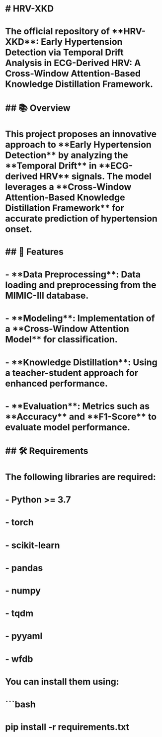 # \# HRV-XKD

# 

# The official repository of \*\*HRV-XKD\*\*: Early Hypertension Detection via Temporal Drift Analysis in ECG-Derived HRV: A Cross-Window Attention-Based Knowledge Distillation Framework.

# 

# \## 📚 Overview

# This project proposes an innovative approach to \*\*Early Hypertension Detection\*\* by analyzing the \*\*Temporal Drift\*\* in \*\*ECG-derived HRV\*\* signals. The model leverages a \*\*Cross-Window Attention-Based Knowledge Distillation Framework\*\* for accurate prediction of hypertension onset.

# 

# \## 🚀 Features

# \- \*\*Data Preprocessing\*\*: Data loading and preprocessing from the MIMIC-III database.

# \- \*\*Modeling\*\*: Implementation of a \*\*Cross-Window Attention Model\*\* for classification.

# \- \*\*Knowledge Distillation\*\*: Using a teacher-student approach for enhanced performance.

# \- \*\*Evaluation\*\*: Metrics such as \*\*Accuracy\*\* and \*\*F1-Score\*\* to evaluate model performance.

# 

# \## 🛠️ Requirements

# The following libraries are required:

# \- Python >= 3.7

# \- torch

# \- scikit-learn

# \- pandas

# \- numpy

# \- tqdm

# \- pyyaml

# \- wfdb

# 

# You can install them using:

# ```bash

# pip install -r requirements.txt



